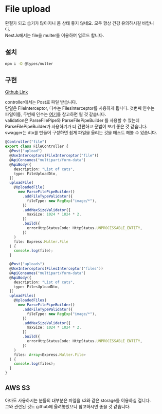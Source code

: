 # File upload

환절가 되고 습기가 많아지니 몸 상태 좋지 않네요. 모두 항상 건강 유의하시길 바랍니다.  
NestJs에서는 file을 multer를 이용하여 업로드 합니다.

## 설치

```sh
npm i -D @types/multer
```

## 구현

[Github Link](https://github.com/gornoba/nestjs-describe/tree/9a55fcc49916e0f1f3c2ce0dd6740700ba1b83fe)<br/>

controller에서는 Post로 파일 받습니다.  
단일은 FileInterceptor, 다수는 FilesInterceptor를 사용하게 됩니다. 첫번째 인수는 파일이름, 두번째 인수는 [여기](https://github.com/expressjs/multer#multeropts)를 참고하면 될 것 같습니다.  
validation은 ParseFilePipe와 ParseFilePipeBuilder 를 사용할 수 있는데 ParseFilePipeBuilder가 사용하기가 더 간편하고 문법이 보기 좋은 것 같습니다.  
swagger는 dto를 만들어 구성하면 쉽게 파일을 올리는 것을 테스트 해볼 수 있습니다.

```typescript
@Controller("file")
export class FileController {
  @Post("upload")
  @UseInterceptors(FileInterceptor("file"))
  @ApiConsumes("multipart/form-data")
  @ApiBody({
    description: "List of cats",
    type: FileUploadDto,
  })
  uploadFile(
    @UploadedFile(
      new ParseFilePipeBuilder()
        .addFileTypeValidator({
          fileType: new RegExp("image/*"),
        })
        .addMaxSizeValidator({
          maxSize: 1024 * 1024 * 2,
        })
        .build({
          errorHttpStatusCode: HttpStatus.UNPROCESSABLE_ENTITY,
        })
    )
    file: Express.Multer.File
  ) {
    console.log(file);
  }

  @Post("uploads")
  @UseInterceptors(FilesInterceptor("files"))
  @ApiConsumes("multipart/form-data")
  @ApiBody({
    description: "List of cats",
    type: FilesUploadDto,
  })
  uploadFiles(
    @UploadedFiles(
      new ParseFilePipeBuilder()
        .addFileTypeValidator({
          fileType: new RegExp("image/*"),
        })
        .addMaxSizeValidator({
          maxSize: 1024 * 1024 * 2,
        })
        .build({
          errorHttpStatusCode: HttpStatus.UNPROCESSABLE_ENTITY,
        })
    )
    files: Array<Express.Multer.File>
  ) {
    console.log(files);
  }
}
```

## AWS S3

아마도 사용하시는 분들의 대부분은 파일을 s3와 같은 storage를 이용하실 겁니다.  
그와 관련된 것도 github에 올려놓았으니 참고하시면 좋을 것 같습니다.
